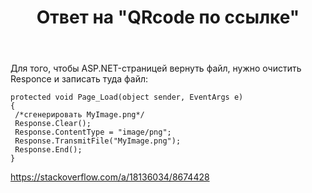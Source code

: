 ﻿---
title: "Ответ на \"QRcode по ссылке\""
se.owner.user_id: 240512
se.owner.display_name: "MSDN.WhiteKnight"
se.owner.link: "https://ru.stackoverflow.com/users/240512/msdn-whiteknight"
se.answer_id: 733917
se.question_id: 733579
se.post_type: answer
se.score: 1
se.is_accepted: True
---
<p>Для того, чтобы ASP.NET-страницей вернуть файл, нужно очистить Responce и записать туда файл:</p>

<pre><code>protected void Page_Load(object sender, EventArgs e)
{
 /*сгенерировать MyImage.png*/
 Response.Clear();
 Response.ContentType = "image/png";
 Response.TransmitFile("MyImage.png");
 Response.End();
}
</code></pre>

<p><a href="https://stackoverflow.com/a/18136034/8674428">https://stackoverflow.com/a/18136034/8674428</a></p>
